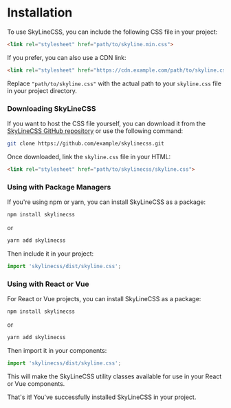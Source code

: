 # Installation

To use SkyLineCSS, you can include the following CSS file in your project:

```html
<link rel="stylesheet" href="path/to/skyline.min.css">
```

If you prefer, you can also use a CDN link:

```html
<link rel="stylesheet" href="https://cdn.example.com/path/to/skyline.css">
```

Replace `"path/to/skyline.css"` with the actual path to your `skyline.css` file in your project directory.

### Downloading SkyLineCSS

If you want to host the CSS file yourself, you can download it from the [SkyLineCSS GitHub repository](https://github.com/example/skylinecss) or use the following command:

```bash
git clone https://github.com/example/skylinecss.git
```

Once downloaded, link the `skyline.css` file in your HTML:

```html
<link rel="stylesheet" href="path/to/skylinecss/skyline.css">
```

### Using with Package Managers

If you're using npm or yarn, you can install SkyLineCSS as a package:

```bash
npm install skylinecss
```

or

```bash
yarn add skylinecss
```

Then include it in your project:

```javascript
import 'skylinecss/dist/skyline.css';
```

### Using with React or Vue

For React or Vue projects, you can install SkyLineCSS as a package:

```bash
npm install skylinecss
```

or

```bash
yarn add skylinecss
```

Then import it in your components:

```javascript
import 'skylinecss/dist/skyline.css';
```

This will make the SkyLineCSS utility classes available for use in your React or Vue components.

That's it! You've successfully installed SkyLineCSS in your project.
